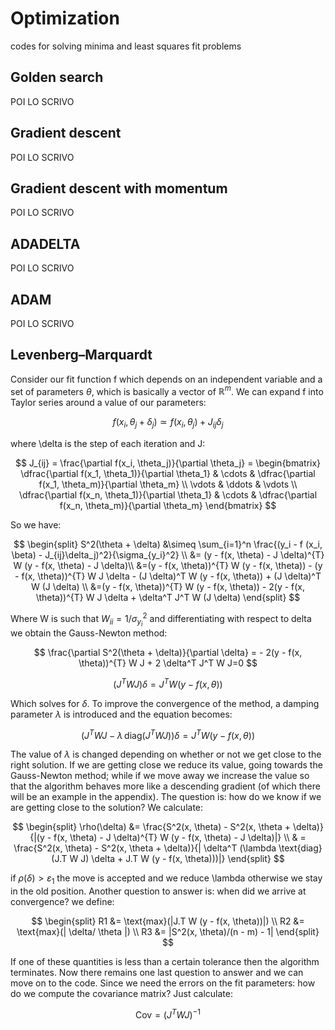 # Optimization

codes for solving minima and least squares fit problems

## Golden search

POI LO SCRIVO

## Gradient descent

POI LO SCRIVO

## Gradient descent with momentum

POI LO SCRIVO

## ADADELTA

POI LO SCRIVO

## ADAM

POI LO SCRIVO

## Levenberg–Marquardt

Consider our fit function f which depends on an independent variable and a set of parameters $\theta$, which is basically a vector of $\mathbb{R}^m$. We can expand f into Taylor series around a value of our parameters:

$$
f(x_i, \theta_j + \delta_j ) \simeq f(x_i, \theta_j) + J_{ij} \delta_j
$$

where \delta is the step of each iteration and J:

$$
J_{ij} = \frac{\partial f(x_i, \theta_j)}{\partial \theta_j} = 
\begin{bmatrix} \dfrac{\partial f(x_1, \theta_1)}{\partial \theta_1} & \cdots & \dfrac{\partial f(x_1, \theta_m)}{\partial \theta_m} \\
\vdots & \ddots & \vdots \\ 
\dfrac{\partial f(x_n, \theta_1)}{\partial \theta_1} & \cdots & \dfrac{\partial f(x_n, \theta_m)}{\partial \theta_m} \end{bmatrix}
$$


So we have:

$$
\begin{split}
S^2(\theta + \delta) &\simeq \sum_{i=1}^n \frac{(y_i - f (x_i, \beta) - J_{ij}\delta_j)^2}{\sigma_{y_i}^2} \\
&= (y - f(x, \theta) - J \delta)^{T} W (y - f(x, \theta) - J \delta)\\
&=(y - f(x, \theta))^{T} W (y - f(x, \theta)) - (y - f(x, \theta))^{T} W J \delta - (J \delta)^T W (y - f(x, \theta)) + (J \delta)^T W (J \delta) \\
&=(y - f(x, \theta))^{T} W (y - f(x, \theta)) - 2(y - f(x, \theta))^{T} W J \delta + \delta^T J^T W (J \delta)
\end{split}
$$



Where W is such that $W_{ii} = 1/ \sigma_{y_i}^2$ and differentiating with respect to delta we obtain the Gauss-Newton method:

$$
\frac{\partial S^2(\theta + \delta)}{\partial \delta} = - 2(y - f(x, \theta))^{T} W J + 2 \delta^T J^T W J=0
$$

$$
(J^T W J) \delta = J^T W (y - f(x, \theta))
$$

Which solves for $\delta$. To improve the convergence of the method, a damping parameter $\lambda$ is introduced and the equation becomes:

$$
(J^T W J - \lambda \, \text{diag}(J^T W J)) \delta = J^T W (y - f(x, \theta))
$$

The value of $\lambda$ is changed depending on whether or not we get close to the right solution. If we are getting close we reduce its value, going towards the Gauss-Newton method; while if we move away we increase the value so that the algorithm behaves more like a descending gradient (of which there will be an example in the appendix). The question is: how do we know if we are getting close to the solution? We calculate:

$$
\begin{split}
\rho(\delta) &= \frac{S^2(x, \theta) - S^2(x, \theta + \delta)}{|(y - f(x, \theta) - J \delta)^{T} W (y - f(x, \theta) - J \delta)|} \\
& = \frac{S^2(x, \theta) - S^2(x, \theta + \delta)}{| \delta^T (\lambda \text{diag}(J.T W J) \delta + J.T W (y - f(x, \theta)))|}
\end{split}
$$

if $\rho(\delta) > \varepsilon_1$ the move is accepted and we reduce \lambda otherwise we stay in the old position.
Another question to answer is: when did we arrive at convergence? we define:

$$
\begin{split}
R1 &= \text{max}(|J.T W (y - f(x, \theta))|) \\
R2 &= \text{max}(| \delta/ \theta |) \\
R3 &= |S^2(x, \theta)/(n - m) - 1|
\end{split}
$$

If one of these quantities is less than a certain tolerance then the algorithm terminates. Now there remains one last question to answer and we can move on to the code. Since we need the errors on the fit parameters: how do we compute the covariance matrix? Just calculate:

$$
\text{Cov} = (J^T W J)^{-1}
$$
